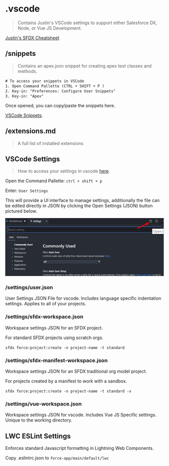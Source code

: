 # .vscode

> Contains Justin's VSCode settings to support either Salesforce DX, Node, or Vue JS Development.

[Justin's SFDX Cheatsheet](https://gist.github.com/jlyon87/eb4b258f15b7b22b9b8674a4705448e7)

## /snippets

> Contains an apex.json snippet for creating apex test classes and methods.

```
# To access your snippets in VSCode
1. Open Command Pallette (CTRL + SHIFT + P )
2. Key-in: "Preferences: Configure User Snippets"
3. Key-in: "Apex"
```

Once opened, you can copy/paste the snippets here.

[VSCode Snippets](https://code.visualstudio.com/docs/editor/userdefinedsnippets).

## /extensions.md

> A full list of installed extensions

## VSCode Settings

> How to access your settings in vscode [here](https://code.visualstudio.com/docs/getstarted/settings).

Open the Command Pallette: `ctrl + shift + p`

Enter: `User Settings`

This will provide a UI interface to manage settings, additionally the file can be edited directly in JSON by clicking the Open Settings (JSON) button pictured below.

![image](images/vscode-settings-as-json-btn.png)

### /settings/user.json

User Settings JSON File for vscode. Includes language specific indentation settings. Applies to all of your projects.

### /settings/sfdx-workspace.json

Workspace settings JSON for an SFDX project.

For standard SFDX projects using scratch orgs.

`sfdx force:project:create -n project-name -t standard`

### /settings/sfdx-manifest-workspace.json

Workspace settings JSON for an SFDX traditional org model project.

For projects created by a manifest to work with a sandbox.

`sfdx force:project:create -n project-name -t standard -x`

### /settings/vue-workspace.json

Workspace settings JSON for vscode. Includes Vue JS Specific settings. Unique to the working directory.

## LWC ESLint Settings

Enforces standard Javascript formatting in Lightning Web Components.

Copy .eslintrc.json to `force-app/main/default/lwc`
